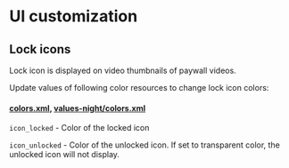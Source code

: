 # UI customization

## Lock icons

Lock icon is displayed on video thumbnails of paywall videos.

Update values of following color resources to change lock icon colors:

####  **[colors.xml](https://github.com/zype/zype-android/blob/master/app/src/template/res/values/colors.xml)**, **[values-night/colors.xml](https://github.com/zype/zype-android/blob/master/app/src/template/res/values-night/colors.xml)**

`icon_locked` - Color of the locked icon

`icon_unlocked` - Color of the unlocked icon. If set to transparent color, the unlocked icon will not display.